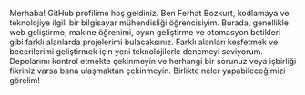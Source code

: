 Merhaba! GitHub profilime hoş geldiniz. Ben Ferhat Bozkurt, kodlamaya ve teknolojiye ilgili bir bilgisayar mühendisliği öğrencisiyim. Burada, genellikle web geliştirme, makine öğrenimi, oyun geliştirme ve otomasyon betikleri gibi farklı alanlarda projelerimi bulacaksınız. Farklı alanları keşfetmek ve becerilerimi geliştirmek için yeni teknolojilerle denemeyi seviyorum. Depolarımı kontrol etmekte çekinmeyin ve herhangi bir sorunuz veya işbirliği fikriniz varsa bana ulaşmaktan çekinmeyin. Birlikte neler yapabileceğimizi görelim!
